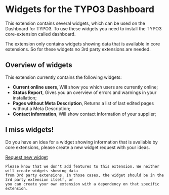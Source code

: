 # Widgets for the TYPO3 Dashboard
This extension contains several widgets, which can be used on the Dashboard for TYPO3. To use
these widgets you need to install the TYPO3 core-extension called dashboard.

The extension only contains widgets showing data that is available in core extensions. So for
these widgets no 3rd party extensions are needed.

## Overview of widgets
This extension currently contains the following widgets:
* **Current online users**, Will show you which users are currently online;
* **Status Report**, Gives you an overview of errors and warnings in your installation;
* **Pages without Meta Description**, Returns a list of last edited pages without a Meta Description;
* **Contact information**, Will show contact information of your supplier;

## I miss widgets!
Do you have an idea for a widget showing information that is available by core extensions, please
create a new widget request with your ideas.

[Request new widget](https://github.com/FriendsOfTYPO3/widgets/issues/new?labels=widget&template=widget-request.md)

```
Please know that we don't add features to this extension. We neither will create widgets showing data
from 3rd party extensions. In those cases, the widget should be in the 3rd party extension itself, or
you can create your own extension with a dependency on that specific extension.
```

